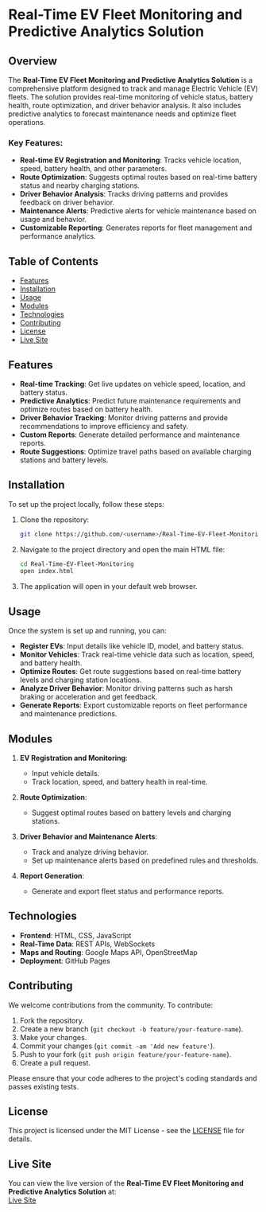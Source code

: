 # Real-Time EV Fleet Monitoring and Predictive Analytics Solution

## Overview

The **Real-Time EV Fleet Monitoring and Predictive Analytics Solution** is a comprehensive platform designed to track and manage Electric Vehicle (EV) fleets. The solution provides real-time monitoring of vehicle status, battery health, route optimization, and driver behavior analysis. It also includes predictive analytics to forecast maintenance needs and optimize fleet operations.

### Key Features:
- **Real-time EV Registration and Monitoring**: Tracks vehicle location, speed, battery health, and other parameters.
- **Route Optimization**: Suggests optimal routes based on real-time battery status and nearby charging stations.
- **Driver Behavior Analysis**: Tracks driving patterns and provides feedback on driver behavior.
- **Maintenance Alerts**: Predictive alerts for vehicle maintenance based on usage and behavior.
- **Customizable Reporting**: Generates reports for fleet management and performance analytics.

## Table of Contents
- [Features](#features)
- [Installation](#installation)
- [Usage](#usage)
- [Modules](#modules)
- [Technologies](#technologies)
- [Contributing](#contributing)
- [License](#license)
- [Live Site](#live-site)

## Features
- **Real-time Tracking**: Get live updates on vehicle speed, location, and battery status.
- **Predictive Analytics**: Predict future maintenance requirements and optimize routes based on battery health.
- **Driver Behavior Tracking**: Monitor driving patterns and provide recommendations to improve efficiency and safety.
- **Custom Reports**: Generate detailed performance and maintenance reports.
- **Route Suggestions**: Optimize travel paths based on available charging stations and battery levels.

## Installation

To set up the project locally, follow these steps:

1. Clone the repository:
   ```bash
   git clone https://github.com/<username>/Real-Time-EV-Fleet-Monitoring.git
   ```

2. Navigate to the project directory and open the main HTML file:
   ```bash
   cd Real-Time-EV-Fleet-Monitoring
   open index.html
   ```

3. The application will open in your default web browser.

## Usage

Once the system is set up and running, you can:

- **Register EVs**: Input details like vehicle ID, model, and battery status.
- **Monitor Vehicles**: Track real-time vehicle data such as location, speed, and battery health.
- **Optimize Routes**: Get route suggestions based on real-time battery levels and charging station locations.
- **Analyze Driver Behavior**: Monitor driving patterns such as harsh braking or acceleration and get feedback.
- **Generate Reports**: Export customizable reports on fleet performance and maintenance predictions.

## Modules

1. **EV Registration and Monitoring**:
   - Input vehicle details.
   - Track location, speed, and battery health in real-time.
   
2. **Route Optimization**:
   - Suggest optimal routes based on battery levels and charging stations.
   
3. **Driver Behavior and Maintenance Alerts**:
   - Track and analyze driving behavior.
   - Set up maintenance alerts based on predefined rules and thresholds.

4. **Report Generation**:
   - Generate and export fleet status and performance reports.

## Technologies

- **Frontend**: HTML, CSS, JavaScript
- **Real-Time Data**: REST APIs, WebSockets
- **Maps and Routing**: Google Maps API, OpenStreetMap
- **Deployment**: GitHub Pages

## Contributing

We welcome contributions from the community. To contribute:

1. Fork the repository.
2. Create a new branch (`git checkout -b feature/your-feature-name`).
3. Make your changes.
4. Commit your changes (`git commit -am 'Add new feature'`).
5. Push to your fork (`git push origin feature/your-feature-name`).
6. Create a pull request.

Please ensure that your code adheres to the project's coding standards and passes existing tests.

## License

This project is licensed under the MIT License - see the [LICENSE](LICENSE) file for details.

## Live Site

You can view the live version of the **Real-Time EV Fleet Monitoring and Predictive Analytics Solution** at:  
[Live Site](https://ezhilezhil.github.io/Real-Time-EV-Fleet-Monitoring-and-Predictive-Analytics-Solution/)

